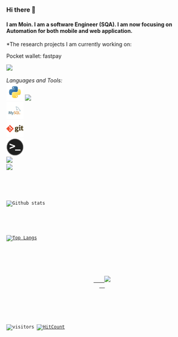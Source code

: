 ### Hi there 👋
<!-- Header -->
#### I am Moin. I am a software Engineer (SQA). I am now focusing on Automation for both mobile and web application.

<!-- Current Projects -->
*The research projects I am currently working on:

Pocket wallet: fastpay
<div align='left'>
  <a href="https://www.fast-pay.iq/">
    <img src="[https://img.icons8.com/color/24/000000/linkedin.png](https://media-exp1.licdn.com/dms/image/C560BAQHGTE2n1x9cZw/company-logo_200_200/0/1607328552375?e=2147483647&v=beta&t=zV9kjQ29PbNsuDSsXBIiefKbW0ceeLNMNoVx3D__H1c)"/>
  </a>

<br />

<!-- Language and Tools -->
*Languages and Tools:*  
<code><img height="45" src="https://raw.githubusercontent.com/github/explore/80688e429a7d4ef2fca1e82350fe8e3517d3494d/topics/python/python.png"></code>
<code><img height="45" src="https://encrypted-tbn0.gstatic.com/images?q=tbn:ANd9GcQpnOMsUdVl82G3Z4xztmxSdI8pzo66DsI0YA&usqp=CAU"/>
<code><img height="45" src="https://raw.githubusercontent.com/github/explore/80688e429a7d4ef2fca1e82350fe8e3517d3494d/topics/mysql/mysql.png"></code>
<code><img height="45" src="https://raw.githubusercontent.com/github/explore/80688e429a7d4ef2fca1e82350fe8e3517d3494d/topics/git/git.png"></code>
<code><img height="45" src="https://raw.githubusercontent.com/github/explore/80688e429a7d4ef2fca1e82350fe8e3517d3494d/topics/terminal/terminal.png"></code>
<code><img height="45" src="https://encrypted-tbn0.gstatic.com/images?q=tbn:ANd9GcQhobh0LiIsWXWEfhiJuuVd4vxaqE8Kpg9GQQ&usqp=CAU"></code>
<code><img height="45" src="https://encrypted-tbn0.gstatic.com/images?q=tbn:ANd9GcQJLSpwzZT-chc2GLCrIJ8weQdfLEZvLv6Tfg&usqp=CAU"></code>


<!-- Github Stats -->
![Github stats](https://github-readme-stats.vercel.app/api?username=moinEye&show_icons=true&hide_border=true)



<!-- Top Language -->
[![Top Langs](https://github-readme-stats.vercel.app/api/top-langs/?username=moinEye)](https://github.com/moinEye/github-readme-stats)


<!-- Contact Me -->
<div align='center'>
  <a href="https://www.linkedin.com/in/moin-uddin-ahmed/">
    <img src="https://img.icons8.com/color/24/000000/linkedin.png"/>
  </a>
  
</div>


<!-- Visitor Count --> 
![visitors](https://visitor-badge.laobi.icu/badge?page_id=moinEye.moinEye)
[![HitCount](https://hits.dwyl.com/moinEye/moinEye.svg)](http://hits.dwyl.com/moinEye/moinEye)

<!--
**moinEye/moinEye** is a ✨ _special_ ✨ repository because its `README.md` (this file) appears on your GitHub profile.


